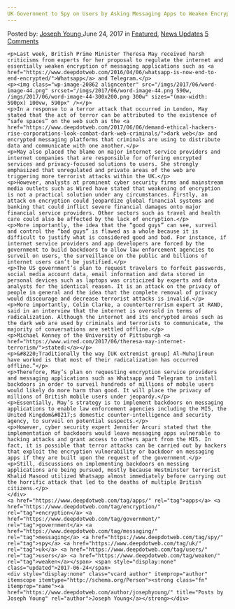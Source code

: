 ```yaml
---
UK Government to Spy on Users by Asking Messaging Apps to Weaken Encryption"
---
```

<article class="post-listing post-20854 post type-post status-publish format-standard has-post-thumbnail hentry  tag-apps tag-encryption tag-government tag-messaging tag-spy tag-uk tag-users tag-weaken">
    <div class="post-inner">
        <span>Posted by: <a href="https://www.deepdotweb.com/author/josephyoung/" title="">Joseph Young </a></span>
    <span>June 24, 2017</span>
    <span>in <a href="https://www.deepdotweb.com/category/deepdot-news/" rel="category tag">Featured</a>, <a href="https://www.deepdotweb.com/category/news-updates/" rel="category tag">News Updates</a></span>
    <span><a href="https://www.deepdotweb.com/2017/06/24/uk-government-spy-users-asking-messaging-apps-weaken-encryption/#comments">5 Comments</a></span>
    </p>
    <div class="clear"></div>
    
    <p>Last week, British Prime Minister Theresa May received harsh criticisms from experts for her proposal to regulate the internet and essentially weaken encryption of messaging applications such as <a href="https://www.deepdotweb.com/2016/04/06/whatsapp-is-now-end-to-end-encrypted/">Whatsapp</a> and Telegram.</p>
    <p><img class="wp-image-20862 aligncenter" src="/imgs/2017/06/word-image-44.png" srcset="/imgs/2017/06/word-image-44.png 590w, /imgs/2017/06/word-image-44-300x200.png 300w" sizes="(max-width: 590px) 100vw, 590px" /></p>
    <p>In a response to a terror attack that occurred in London, May stated that the act of terror can be attributed to the existence of “safe spaces” on the web such as the <a href="https://www.deepdotweb.com/2017/06/06/demand-ethical-hackers-rise-corporations-look-combat-dark-web-criminals/">dark web</a> and encrypted messaging platforms that criminals are using to distribute data and communicate with one another.</p>
    <p>May also placed the blame on major internet service providers and internet companies that are responsible for offering encrypted services and privacy-focused solutions to users. She strongly emphasized that unregulated and private areas of the web are triggering more terrorist attacks within the UK.</p>
    <p>However, analysts at prominent cyber security firms and mainstream media outlets such as Wired have stated that weakening of encryption is not a practical solution under any circumstances. Firstly, an attack on encryption could jeopardize global financial systems and banking that could inflict severe financial damages onto major financial service providers. Other sectors such as travel and health care could also be affected by the lack of encryption.</p>
    <p>More importantly, the idea that the “good guys” can see, surveil and control the “bad guys” is flawed as a whole because it is difficult to justify what is considered good and bad. For instance, if internet service providers and app developers are forced by the government to build backdoors to allow law enforcement agencies to surveil on users, the surveillance on the public and billions of internet users can’t be justified.</p>
    <p>The US government’s plan to request travelers to forfeit passwords, social media account data, email information and data stored in personal devices such as laptops was criticized by experts and data analysts for the identical reason. It is an attack on the privacy of people in general and the idea that the complete removal of privacy would discourage and decrease terrorist attacks is invalid.</p>
    <p>More importantly, Colin Clarke, a counterterrorism expert at RAND, said in an interview that the internet is oversold in terms of radicalization. Although the internet and its encrypted areas such as the dark web are used by criminals and terrorists to communicate, the majority of conversations are settled offline.</p>
    <p>Michael Kenney of the University of Pittsburgh <a href="https://www.wired.com/2017/06/theresa-may-internet-terrorism/">stated:</a></p>
    <p>&#8220;Traditionally the way [UK extremist group] Al-Muhajiroun have worked is that most of their radicalization has occurred offline.”</p>
    <p>Therefore, May’s plan on requesting encryption service providers and messaging applications such as Whatsapp and Telegram to install backdoors in order to surveil hundreds of millions of mobile users would likely do more harm than good. It will place the privacy of millions of British mobile users under jeopardy.</p>
    <p>Essentially, May’s strategy is to implement backdoors on messaging applications to enable law enforcement agencies including the MI5, the United Kingdom&#8217;s domestic counter-intelligence and security agency, to surveil on potential suspects.</p>
    <p>However, cyber security expert Jennifer Arcuri stated that the implementation of backdoors would leave messaging apps vulnerable to hacking attacks and grant access to others apart from the MI5. In fact, it is possible that terror attacks can be carried out by hackers that exploit the encryption vulnerability or backdoor on messaging apps if they are built upon the request of the government.</p>
    <p>Still, discussions on implementing backdoors on messing applications are being pursued, mostly because Westminster terrorist Khalid Masood utilized Whatsapp almost immediately before carrying out the horrific attack that led to the deaths of multiple British citizens.</p>
    </div>
    <a href="https://www.deepdotweb.com/tag/apps/" rel="tag">apps</a> <a href="https://www.deepdotweb.com/tag/encryption/" rel="tag">encryption</a> <a href="https://www.deepdotweb.com/tag/government/" rel="tag">government</a> <a href="https://www.deepdotweb.com/tag/messaging/" rel="tag">messaging</a> <a href="https://www.deepdotweb.com/tag/spy/" rel="tag">spy</a> <a href="https://www.deepdotweb.com/tag/uk/" rel="tag">uk</a> <a href="https://www.deepdotweb.com/tag/users/" rel="tag">users</a> <a href="https://www.deepdotweb.com/tag/weaken/" rel="tag">weaken</a></span> <span style="display:none" class="updated">2017-06-24</span>
    <div style="display:none" class="vcard author" itemprop="author" itemscope itemtype="http://schema.org/Person"><strong class="fn" itemprop="name"><a href="https://www.deepdotweb.com/author/josephyoung/" title="Posts by Joseph Young" rel="author">Joseph Young</a></strong></div>
    
